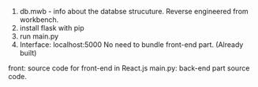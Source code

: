 1. db.mwb - info about the databse strucuture. Reverse engineered from workbench.
2. install flask with pip
3. run main.py
4. Interface: localhost:5000
No need to bundle front-end part. (Already built)

front: source code for front-end in React.js
main.py: back-end part source code.

